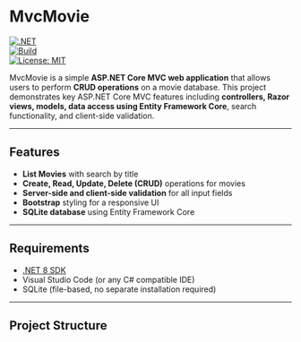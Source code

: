 # MvcMovie

[![.NET](https://img.shields.io/badge/.NET-8.0-blue)](https://dotnet.microsoft.com/en-us/download/dotnet/8.0)  
[![Build](https://img.shields.io/github/actions/workflow/status/<your-username>/MvcMovie/dotnet.yml?branch=main)](https://github.com/<your-username>/MvcMovie/actions)  
[![License: MIT](https://img.shields.io/badge/License-MIT-yellow.svg)](LICENSE)

MvcMovie is a simple **ASP.NET Core MVC web application** that allows users to perform **CRUD operations** on a movie database. This project demonstrates key ASP.NET Core MVC features including **controllers, Razor views, models, data access using Entity Framework Core**, search functionality, and client-side validation.  

---

## Features

- **List Movies** with search by title  
- **Create, Read, Update, Delete (CRUD)** operations for movies  
- **Server-side and client-side validation** for all input fields  
- **Bootstrap** styling for a responsive UI  
- **SQLite database** using Entity Framework Core  

---

## Requirements

- [.NET 8 SDK](https://dotnet.microsoft.com/en-us/download/dotnet/8.0)  
- Visual Studio Code (or any C# compatible IDE)  
- SQLite (file-based, no separate installation required)  

---

## Project Structure

